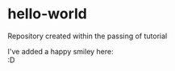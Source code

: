 # hello-world
Repository created within the passing of tutorial

I've added a happy smiley here:  
:D
